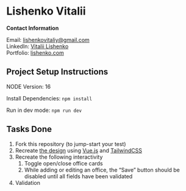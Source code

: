 
# Lishenko Vitalii

**Contact Information**

Email: [lishenkovitaliy@gmail.com](mailto:lishenkovitaliy@gmail.com)<br />
LinkedIn: [Vitalii Lishenko](https://www.linkedin.com/in/vitalii-lishenko/)<br />
Portfolio: [lishenko.com](https://lishenko.com)<br />

## Project Setup Instructions

NODE Version: 16

Install Dependencies: `npm install`

Run in dev mode: `npm run dev`

## Tasks Done
1. Fork this repository (to jump-start your test)
1. Recreate [the design](https://www.figma.com/file/VU2BJHrMmoSEdQmMa1EbYP/Front-end-Test?node-id=2253%3A2129) using [Vue.js](https://vuejs.org/) and [TailwindCSS](https://tailwindcss.com/)
1. Recreate the following interactivity
    1. Toggle open/close office cards
    1. While adding or editing an office, the “Save” button should be disabled until all fields have been validated
1. Validation
